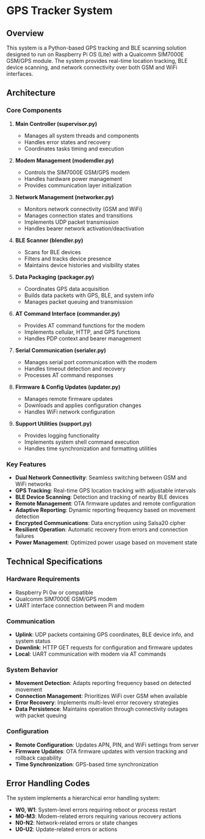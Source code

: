 # GPS Tracker System

## Overview
This system is a Python-based GPS tracking and BLE scanning solution designed to run on Raspberry Pi OS (Lite) with a Qualcomm SIM7000E GSM/GPS module. The system provides real-time location tracking, BLE device scanning, and network connectivity over both GSM and WiFi interfaces.

## Architecture

### Core Components
1. **Main Controller (supervisor.py)**
   - Manages all system threads and components
   - Handles error states and recovery
   - Coordinates tasks timing and execution

2. **Modem Management (modemdler.py)**
   - Controls the SIM7000E GSM/GPS modem
   - Handles hardware power management
   - Provides communication layer initialization

3. **Network Management (networker.py)**
   - Monitors network connectivity (GSM and WiFi)
   - Manages connection states and transitions
   - Implements UDP packet transmission
   - Handles bearer network activation/deactivation

4. **BLE Scanner (blendler.py)**
   - Scans for BLE devices
   - Filters and tracks device presence
   - Maintains device histories and visibility states

5. **Data Packaging (packager.py)**
   - Coordinates GPS data acquisition
   - Builds data packets with GPS, BLE, and system info
   - Manages packet queuing and transmission

6. **AT Command Interface (commander.py)**
   - Provides AT command functions for the modem
   - Implements cellular, HTTP, and GPS functions
   - Handles PDP context and bearer management

7. **Serial Communication (serialer.py)**
   - Manages serial port communication with the modem
   - Handles timeout detection and recovery
   - Processes AT command responses

8. **Firmware & Config Updates (updater.py)**
   - Manages remote firmware updates
   - Downloads and applies configuration changes
   - Handles WiFi network configuration

9. **Support Utilities (support.py)**
   - Provides logging functionality
   - Implements system shell command execution
   - Handles time synchronization and formatting utilities

### Key Features
- **Dual Network Connectivity**: Seamless switching between GSM and WiFi networks
- **GPS Tracking**: Real-time GPS location tracking with adjustable intervals
- **BLE Device Scanning**: Detection and tracking of nearby BLE devices
- **Remote Management**: OTA firmware updates and remote configuration
- **Adaptive Reporting**: Dynamic reporting frequency based on movement detection
- **Encrypted Communications**: Data encryption using Salsa20 cipher
- **Resilient Operation**: Automatic recovery from errors and connection failures
- **Power Management**: Optimized power usage based on movement state

## Technical Specifications

### Hardware Requirements
- Raspberry Pi 0w or compatible
- Qualcomm SIM7000E GSM/GPS modem
- UART interface connection between Pi and modem

### Communication
- **Uplink**: UDP packets containing GPS coordinates, BLE device info, and system status
- **Downlink**: HTTP GET requests for configuration and firmware updates
- **Local**: UART communication with modem via AT commands

### System Behavior
- **Movement Detection**: Adapts reporting frequency based on detected movement
- **Connection Management**: Prioritizes WiFi over GSM when available
- **Error Recovery**: Implements multi-level error recovery strategies
- **Data Persistence**: Maintains operation through connectivity outages with packet queuing

### Configuration
- **Remote Configuration**: Updates APN, PIN, and WiFi settings from server
- **Firmware Updates**: OTA firmware updates with version tracking and rollback capability
- **Time Synchronization**: GPS-based time synchronization

## Error Handling Codes
The system implements a hierarchical error handling system:

- **W0, W1**: System-level errors requiring reboot or process restart
- **M0-M3**: Modem-related errors requiring various recovery actions
- **N0-N2**: Network-related errors or state changes
- **U0-U2**: Update-related errors or actions